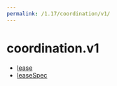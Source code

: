 ```yaml
---
permalink: /1.17/coordination/v1/
---
```


# coordination.v1



* [lease](lease.md)
* [leaseSpec](leaseSpec.md)